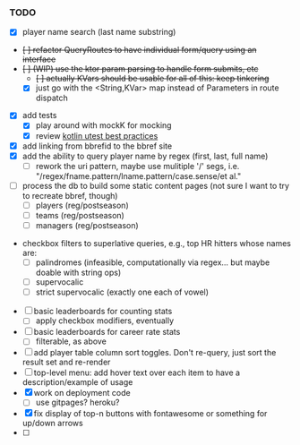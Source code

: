 ### TODO

- [x] player name search (last name substring)
- ~~[ ] refactor QueryRoutes to have individual form/query using an interface~~
- ~~[ ] (WIP) use the ktor param parsing to handle form submits, etc~~
    - ~~[ ] actually KVars should be usable for all of this: keep tinkering~~
    - [x] just go with the <String,KVar> map instead of Parameters in route dispatch
- [x] add tests
    - [x] play around with mockK for mocking
    - [x] review [kotlin utest best practices](https://phauer.com/2018/best-practices-unit-testing-kotlin/#change-the-lifecycle-default-for-every-test-class)
- [x] add linking from bbrefid to the bbref site
- [x] add the ability to query player name by regex (first, last, full name)
    - [ ] rework the uri pattern, maybe use mulitiple '/' segs, i.e. "/regex/fname.pattern/lname.pattern/case.sense/et al."
- [ ] process the db to build some static content pages (not sure I want to try to recreate bbref, though)
    - [ ] players (reg/postseason)
    - [ ] teams (reg/postseason)
    - [ ] managers (reg/postseason)
- checkbox filters to superlative queries, e.g., top HR hitters whose names are:
    - [ ] palindromes (infeasible, computationally via regex... but maybe doable with string ops)
    - [ ] supervocalic
    - [ ] strict supervocalic (exactly one each of vowel)
- [ ] basic leaderboards for counting stats 
    - [ ] apply checkbox modifiers, eventually
- [ ] basic leaderboards for career rate stats 
    - [ ] filterable, as above
- [ ] add player table column sort toggles. Don't re-query, just sort the result set and re-render
- [ ] top-level menu: add hover text over each item to have a description/example of usage
- [x] work on deployment code
    - [ ] use gitpages? heroku?
- [x] fix display of top-n buttons with fontawesome or something for up/down arrows
- [ ]